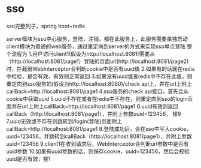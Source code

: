 # sso
sso完整列子，spring boot+redis

server模块为sso中心服务，登陆，注销，都在此服务上，此服务需要单独启动
client模块为普通的web服务，通过重定向到server的方式来实现sso单点登陆
整个流程为
  1.用户访问client1(假设为http://localhost:8081)需要从（http://localhost:8081/page1）登陆的页面url(http://localhost:8081/page2)时，拦截器WebInterceptor会判断cookie中是否有uuid值
  2.如果有的话就在redis中检验，是否有效，有效则正常返回
  3.如果没有uuid或者redis中不存在此值，则重定向到sso服务的(假设为http://localhost:8080)/check api上，并在url上附上callBack=http://localhost:8081/page1
  4.sso服务的check api接口，首先会从cookie中获取uuid
  5.uuid不存在或者在redis中不存在，则重定向到sso的login页面并在url上附上callBack=http://localhost:8081/page1
  6.uuid有效则返回callBack（http://localhost:8081/page1），并附上参数uuid=123456， 接9
  7.uuid无效或不存在则跳转到/login(登陆)页面附上callBack=http://localhost:8081/page1
  8.登陆成功后，会在sso中写入cookie，uuid=123456，并跳转到callBack（http://localhost:8081/page1），并附上参数uuid=123456
  9.client1在收到请求后，WebInterceptor会判断url参数中是否有uuid参数
  10.如果有uuid参数的话，则保存cookie，uuid=123456，然后会校验uuid是否有效，接1
